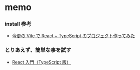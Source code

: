 # memo

### install 参考

- [今更の Vite で React + TypeScript のプロジェクト作ってみた](https://chaika.hatenablog.com/entry/2022/05/13/083000)

### とりあえず、簡単な事を試す

- [React 入門（TypeScript 版）](https://www.webopixel.net/javascript/1588.html)
